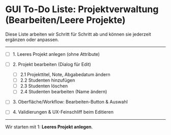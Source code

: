 # GUI To-Do Liste: Projektverwaltung (Bearbeiten/Leere Projekte)

Diese Liste arbeiten wir Schritt für Schritt ab und können sie jederzeit ergänzen oder anpassen.

---

* [ ] 1\. Leeres Projekt anlegen (ohne Attribute)
* [ ] 2\. Projekt bearbeiten (Dialog für Edit)

    * [ ] 2.1 Projekttitel, Note, Abgabedatum ändern
    * [ ] 2.2 Studenten hinzufügen
    * [ ] 2.3 Studenten löschen
    * [ ] 2.4 Studenten bearbeiten (Name ändern)
* [ ] 3\. Oberfläche/Workflow: Bearbeiten-Button & Auswahl
* [ ] 4\. Validierungen & UX-Feinschliff beim Editieren

---

Wir starten mit 1: **Leeres Projekt anlegen**.

